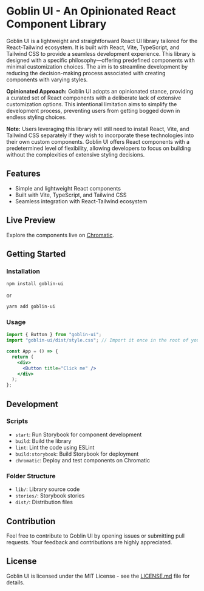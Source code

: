 # Goblin UI - An Opinionated React Component Library

Goblin UI is a lightweight and straightforward React UI library tailored for the React-Tailwind ecosystem. It is built with React, Vite, TypeScript, and Tailwind CSS to provide a seamless development experience. This library is designed with a specific philosophy—offering predefined components with minimal customization choices. The aim is to streamline development by reducing the decision-making process associated with creating components with varying styles.

**Opinionated Approach:**
Goblin UI adopts an opinionated stance, providing a curated set of React components with a deliberate lack of extensive customization options. This intentional limitation aims to simplify the development process, preventing users from getting bogged down in endless styling choices.

**Note:** Users leveraging this library will still need to install React, Vite, and Tailwind CSS separately if they wish to incorporate these technologies into their own custom components. Goblin UI offers React components with a predetermined level of flexibility, allowing developers to focus on building without the complexities of extensive styling decisions.

## Features

- Simple and lightweight React components
- Built with Vite, TypeScript, and Tailwind CSS
- Seamless integration with React-Tailwind ecosystem

## Live Preview

Explore the components live on [Chromatic](https://65bf62db67958723222ca2d1-jeqxhslgwd.chromatic.com/).

## Getting Started

### Installation

```bash
npm install goblin-ui
```

or

```bash
yarn add goblin-ui
```

### Usage

```jsx
import { Button } from "goblin-ui";
import "goblin-ui/dist/style.css"; // Import it once in the root of your repo.

const App = () => {
  return (
    <div>
      <Button title="Click me" />
    </div>
  );
};
```

## Development

### Scripts

- `start`: Run Storybook for component development
- `build`: Build the library
- `lint`: Lint the code using ESLint
- `build:storybook`: Build Storybook for deployment
- `chromatic`: Deploy and test components on Chromatic

### Folder Structure

- `lib/`: Library source code
- `stories/`: Storybook stories
- `dist/`: Distribution files

## Contribution

Feel free to contribute to Goblin UI by opening issues or submitting pull requests. Your feedback and contributions are highly appreciated.

## License

Goblin UI is licensed under the MIT License - see the [LICENSE.md](https://github.com/qur786/goblin-ui/blob/main/LICENSE) file for details.
